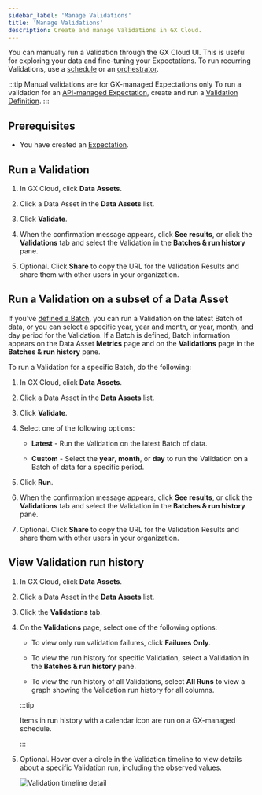 ```yaml
---
sidebar_label: 'Manage Validations'
title: 'Manage Validations'
description: Create and manage Validations in GX Cloud.
---
```


You can manually run a Validation through the GX Cloud UI. This is useful for exploring your data and fine-tuning your Expectations. To run recurring Validations, use a [schedule](/docs/cloud/schedules/manage_schedules.md) or an [orchestrator](/cloud/connect/connect_airflow.md).

:::tip Manual validations are for GX-managed Expectations only
To run a validation for an [API-managed Expectation](/cloud/expectations/manage_expectations.md#gx-managed-vs-api-managed-expectations), create and run a [Validation Definition](/core/run_validations/create_a_validation_definition.md).
:::

<!-- [//]: # (TODO: To learn more about Validations, see Validator.) -->

## Prerequisites

- You have created an [Expectation](/cloud/expectations/manage_expectations.md#add-an-expectation).

## Run a Validation

1. In GX Cloud, click **Data Assets**.

2. Click a Data Asset in the **Data Assets** list.

3. Click **Validate**.

4. When the confirmation message appears, click **See results**, or click the **Validations** tab and select the Validation in the **Batches & run history** pane.

5. Optional. Click **Share** to copy the URL for the Validation Results and share them with other users in your organization.

## Run a Validation on a subset of a Data Asset

If you've [defined a Batch](/cloud/expectations/manage_expectations.md#optional-define-a-batch), you can run a Validation on the latest Batch of data, or you can select a specific year, year and month, or year, month, and day period for the Validation. If a Batch is defined, Batch information appears on the Data Asset **Metrics** page and on the **Validations** page in the **Batches & run history** pane.

To run a Validation for a specific Batch, do the following:

1. In GX Cloud, click **Data Assets**.

2. Click a Data Asset in the **Data Assets** list.

3. Click **Validate**.

4. Select one of the following options:

    - **Latest** - Run the Validation on the latest Batch of data.

    - **Custom** - Select the **year**, **month**, or **day** to run the Validation on a Batch of data for a specific period.

5. Click **Run**.

6. When the confirmation message appears, click **See results**, or click the **Validations** tab and select the Validation in the **Batches & run history** pane.

7. Optional. Click **Share** to copy the URL for the Validation Results and share them with other users in your organization.

## View Validation run history

1. In GX Cloud, click **Data Assets**.

2. Click a Data Asset in the **Data Assets** list.

3. Click the **Validations** tab.

4. On the **Validations** page, select one of the following options:

    - To view only run validation failures, click **Failures Only**.

    - To view the run history for specific Validation, select a Validation in the **Batches & run history** pane.
    
    - To view the run history of all Validations, select **All Runs** to view a graph showing the Validation run history for all columns.

   :::tip

   Items in run history with a calendar icon are run on a GX-managed schedule.

   :::

5. Optional. Hover over a circle in the Validation timeline to view details about a specific Validation run, including the observed values.

    ![Validation timeline detail](/img/view_validation_timeline_detail.png)
